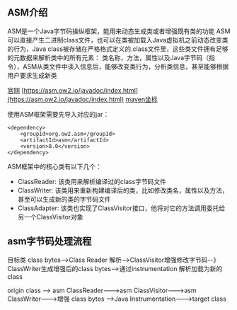 
## ASM介绍
ASM是一个Java字节码操纵框架，能用来动态生成类或者增强既有类的功能
ASM可以直接产生二进制class文件，也可以在类被加载入Java虚拟机之前动态改变类的行为，Java class被存储在严格格式定义的.class文件里，这些类文件拥有足够的元数据来解析类中的所有元素：
类名称，方法，属性以及Java字节码（指令），ASM从类文件中读入信息后，能够改变类行为，分析类信息，甚至能够根据用户要求生成新类

[官网](https://asm.ow2.io/)
[https://asm.ow2.io/javadoc/index.html](https://asm.ow2.io/javadoc/index.html)
[maven坐标](https://mvnrepository.com/artifact/org.ow2.asm/asm)

使用ASM框架需要先导入对应的jar：
```
<dependency>
    <groupId>org.ow2.asm</groupId>
    <artifactId>asm</artifactId>
    <version>8.0</version>
</dependency>
```
ASM框架中的核心类有以下几个：
+ ClassReader: 该类用来解析编译过的class字节码文件
+ ClassWriter: 该类用来重新构建编译后的类，比如修改类名，属性以及方法，甚至可以生成新的类的字节码文件
+ ClassAdapter: 该类也实现了ClassVisitor接口，他将对它的方法调用委托给另一个ClassVisitor对象

## asm字节码处理流程
目标类 class bytes-->Class Reader 解析-->ClassVisitor增强修改字节码--》ClassWriter生成增强后的class bytes-->通过instrumentation 解析加载为新的class

origin class --> asm ClassReader--->asm ClassVisitor--->asm ClassWriter--->增强 class bytes -->Java Instrumentation--->target class



